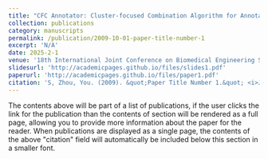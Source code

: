 ```yaml
---
title: "CFC Annotator: Cluster-focused Combination Algorithm for Annotating Electronic Health Records by Referencing Clinical In-terface Terminology"
collection: publications
category: manuscripts
permalink: /publication/2009-10-01-paper-title-number-1
excerpt: 'N/A'
date: 2025-2-1
venue: '18th International Joint Conference on Biomedical Engineering Systems and Technologies'
slidesurl: 'http://academicpages.github.io/files/slides1.pdf'
paperurl: 'http://academicpages.github.io/files/paper1.pdf'
citation: 'S, Zhou, You. (2009). &quot;Paper Title Number 1.&quot; <i>Journal 1</i>. 1(1).'
---
```


The contents above will be part of a list of publications, if the user clicks the link for the publication than the contents of section will be rendered as a full page, allowing you to provide more information about the paper for the reader. When publications are displayed as a single page, the contents of the above "citation" field will automatically be included below this section in a smaller font.
